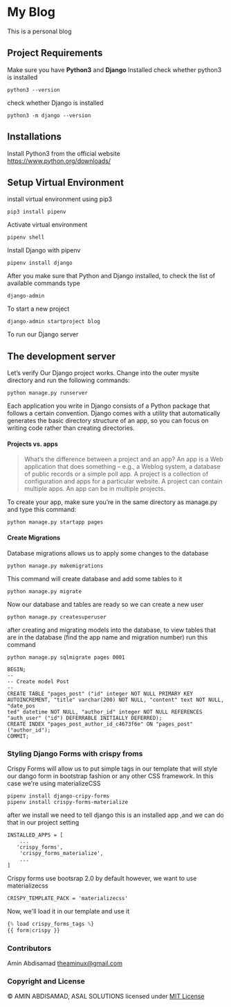 # My Blog

This is a personal blog

## Project Requirements

Make sure you have **Python3** and **Django** Installed
check whether python3 is installed

```shell
python3 --version
```

check whether Django is installed

```shell
python3 -m django --version

```

## Installations

Install Python3 from the official website https://www.python.org/downloads/

## Setup Virtual Environment

install virtual environment using pip3

```shell
pip3 install pipenv
```

Activate virtual environment

```shell
pipenv shell
```

Install Django with pipenv

```shell
pipenv install django
```

After you make sure that Python and Django installed, to check the list of available commands type

```shell
django-admin
```

To start a new project

```shell
django-admin startproject blog
```

To run our Django server

## The development server

Let’s verify Our Django project works. Change into the outer mysite directory and run the following commands:

```shell
python manage.py runserver
```

Each application you write in Django consists of a Python package that follows a certain convention. Django comes with a utility that automatically generates the basic directory structure of an app, so you can focus on writing code rather than creating directories.

#### Projects vs. apps

> What’s the difference between a project and an app? An app is a Web application
> that does something – e.g., a Weblog system, a database of public records or a
> simple poll app. A project is a collection of configuration and apps for a
> particular website. A project can contain multiple apps. An app can be in
> multiple projects.

To create your app, make sure you’re in the same directory as manage.py and type this command:

```shell
python manage.py startapp pages
```

#### Create Migrations

Database migrations allows us to apply some changes to the database

```shell
python manage.py makemigrations
```

This command will create database and add some tables to it

```shell
python manage.py migrate
```

Now our database and tables are ready so we can create a new user

```shell
python manage.py createsuperuser
```

after creating and migrating models into the database, to view tables that are in the database (find the app name and migration number) run this command

```shell
python manage.py sqlmigrate pages 0001
```

```database
BEGIN;
--
-- Create model Post
--
CREATE TABLE "pages_post" ("id" integer NOT NULL PRIMARY KEY AUTOINCREMENT, "title" varchar(200) NOT NULL, "content" text NOT NULL, "date_pos
ted" datetime NOT NULL, "author_id" integer NOT NULL REFERENCES "auth_user" ("id") DEFERRABLE INITIALLY DEFERRED);
CREATE INDEX "pages_post_author_id_c4673f6e" ON "pages_post" ("author_id");
COMMIT;
```

### Styling Django Forms with crispy froms

Crispy Forms will allow us to put simple tags in our template that will style our dango form in bootstrap fashion or any other CSS framework. In this case we're using materializeCSS

```script
pipenv install django-cripy-forms
pipenv install crispy-forms-materialize
```

after we install we need to tell django this is an installed app ,and we can do that in our project setting

```script
INSTALLED_APPS = [
    ...
   'crispy_forms',
    'crispy_forms_materialize',
    ...
]
```

Crispy forms use bootsrap 2.0 by default however, we want to use materializecss

```script
CRISPY_TEMPLATE_PACK = 'materializecss'
```

Now, we'll load it in our template and use it

```python
{% load crispy_forms_tags %}
{{ form|crispy }}
```

### Contributors

Amin Abdisamad <theaminux@gmail.com>

### Copyright and License

© AMIN ABDISAMAD, ASAL SOLUTIONS
licensed under [MIT License](LICENSE)
